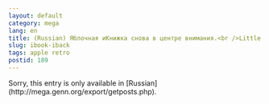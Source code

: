 ```yaml
---
layout: default
category: mega
lang: en
title: (Russian) Яблочная иКнижка снова в центре внимания.<br />Little Monica Gate
slug: ibook-iback
tags: apple retro 
postid: 189
---
```

<p>Sorry, this entry is only available in [Russian](http://mega.genn.org/export/getposts.php).</p>